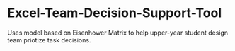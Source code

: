 # Excel-Team-Decision-Support-Tool
Uses model based on Eisenhower Matrix to help upper-year student design team priotize task decisions. 
